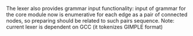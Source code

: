 The lexer also provides grammar input functionality: 
input of grammar for the core module now is enumerative for each edge as a pair of connected nodes, so preparing should be related to such pairs sequence.
Note: current lexer is dependent on GCC (it tokenizes GIMPLE format)
